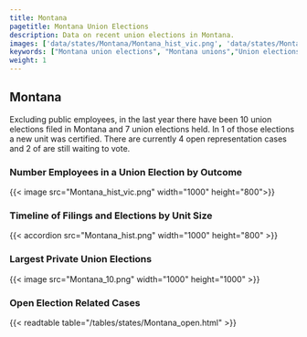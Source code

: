 ```yaml
---
title: Montana
pagetitle: Montana Union Elections
description: Data on recent union elections in Montana.
images: ['data/states/Montana/Montana_hist_vic.png', 'data/states/Montana/Montana_hist_size.png', 'data/states/Montana/Montana_10.png']
keywords: ["Montana union elections", "Montana unions","Union elections"]
weight: 1
---
```

##  Montana

Excluding public employees, in the last year there have been 10 union elections filed in Montana and 7 union elections held. In 1 of those elections a new unit was certified. There are currently 4 open representation cases and 2 of are still waiting to vote.

### Number Employees in a Union Election by Outcome
{{< image src="Montana_hist_vic.png" width="1000" height="800">}}

### Timeline of Filings and Elections by Unit Size
{{< accordion src="Montana_hist.png" width="1000" height="800" >}}

### Largest Private Union Elections
{{< image src="Montana_10.png" width="1000" height="1000"  >}}

### Open Election Related Cases
{{< readtable table="/tables/states/Montana_open.html" >}}

